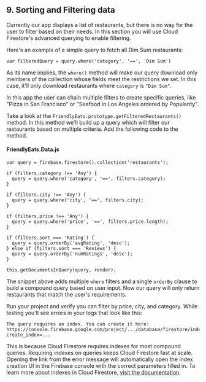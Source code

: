 ## 9. Sorting and Filtering data

Currently our app displays a list of restaurants, but there is no way for the user to filter based on their needs. In this section you will use Cloud Firestore's advanced querying to enable filtering.

Here's an example of a simple query to fetch all Dim Sum restaurants:

```
var filteredQuery = query.where('category', '==', 'Dim Sum')
```

As its name implies, the `where()` method will make our query download only members of the collection whose fields meet the restrictions we set. In this case, it'll only download restaurants where `category` is `"Dim Sum"`.

In this app the user can chain multiple filters to create specific queries, like "Pizza in San Francisco" or "Seafood in Los Angeles ordered by Popularity".

Take a look at the `FriendlyEats.prototype.getFilteredRestaurants()` method. In this method we'll build up a query which will filter our restaurants based on multiple criteria. Add the following code to the method.

#### FriendlyEats.Data.js

```
var query = firebase.firestore().collection('restaurants');

if (filters.category !== 'Any') {
  query = query.where('category', '==', filters.category);
}

if (filters.city !== 'Any') {
  query = query.where('city', '==', filters.city);
}

if (filters.price !== 'Any') {
  query = query.where('price', '==', filters.price.length);
}

if (filters.sort === 'Rating') {
  query = query.orderBy('avgRating', 'desc');
} else if (filters.sort === 'Reviews') {
  query = query.orderBy('numRatings', 'desc');
}

this.getDocumentsInQuery(query, render);
```

The snippet above adds multiple `where` filters and a single `orderBy` clause to build a compound query based on user input. Now our query will only return restaurants that match the user's requirements.

Run your project and verify you can filter by price, city, and category. While testing you'll see errors in your logs that look like this:

```
The query requires an index. You can create it here: https://console.firebase.google.com/project/.../database/firestore/indexes?create_index=...
```

This is because Cloud Firestore requires indexes for most compound queries. Requiring indexes on queries keeps Cloud Firestore fast at scale. Opening the link from the error message will automatically open the index creation UI in the Firebase console with the correct parameters filled in. To learn more about indexes in Cloud Firestore, [visit the documentation](https://firebase.google.com/docs/firestore/query-data/indexing).
